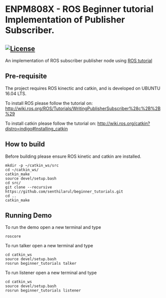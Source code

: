 # ENPM808X - ROS Beginner tutorial Implementation of Publisher Subscriber.
[![License](https://img.shields.io/badge/License-BSD%203--Clause-blue.svg)](https://opensource.org/licenses/BSD-3-Clause)
---

An implementation of ROS subscriber publisher node using [ROS tutorial](http://wiki.ros.org/ROS/Tutorials/WritingPublisherSubscriber%28c%2B%2B%29)

## Pre-requisite
The project requires ROS kinectic and catkin, and is developed on UBUNTU 16.04 LTS.

To install ROS please follow the tutorial on: 
http://wiki.ros.org/ROS/Tutorials/WritingPublisherSubscriber%28c%2B%2B%29

To install catkin please follow the tutorial on: 
http://wiki.ros.org/catkin?distro=indigo#Installing_catkin

## How to build
Before building please ensure ROS kinetic and catkin are installed.  
```
mkdir -p ~/catkin_ws/src
cd ~/catkin_ws/
catkin_make
source devel/setup.bash
cd src/
git clone --recursive https://github.com/senthilarul/beginner_tutorials.git
cd ..
catkin_make
```
## Running Demo
To run the demo open a new terminal and type
```
roscore
```

To run talker open a new terminal and type
```
cd catkin_ws
source devel/setup.bash
rosrun beginner_tutorials talker
```

To run listener open a new terminal and type
```
cd catkin_ws
source devel/setup.bash
rosrun beginner_tutorials listener
```
